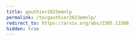 ```yaml
---
title: gauthier2023emnlp
permalink: /to/gauthier2023emnlp/
redirect_to: https://arxiv.org/abs/2305.13388
hidden: true
---
```

